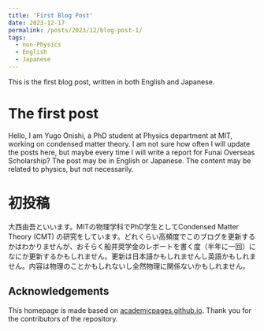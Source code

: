 ```yaml
---
title: 'First Blog Post'
date: 2023-12-17
permalink: /posts/2023/12/blog-post-1/
tags:
  - non-Physics
  - English
  - Japanese
---
```


This is the first blog post, written in both English and Japanese.

The first post
======
Hello, I am Yugo Onishi, a PhD student at Physics department at MIT, working on condensed matter theory. I am not sure how often I will update the posts here, but maybe every time I will write a report for Funai Overseas Scholarship? The post may be in English or Japanese. The content may be related to physics, but not necessarily.

初投稿
======
大西由吾といいます。MITの物理学科でPhD学生としてCondensed Matter Theory (CMT) の研究をしています。どれくらい高頻度でこのブログを更新するかはわかりませんが、おそらく船井奨学金のレポートを書く度（半年に一回）になにか更新するかもしれません。更新は日本語かもしれませんし英語かもしれません。内容は物理のことかもしれないし全然物理に関係ないかもしれません。


Acknowledgements
------
This homepage is made based on [academicpages.github.io](https://github.com/academicpages/academicpages.github.io). Thank you for the contributors of the repository.

